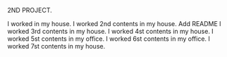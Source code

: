 2ND PROJECT.

I worked in my house.
I worked 2nd contents in my house.
Add README
I worked 3rd contents in my house.
I worked 4st contents in my house.
I worked 5st contents in my office.
I worked 6st contents in my office.
I worked 7st contents in my house.